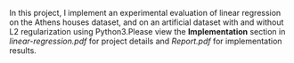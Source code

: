 In this project, I implement an experimental evaluation of linear regression on the
Athens houses dataset, and on an artificial dataset with and without L2 regularization using Python3.Please view the **Implementation** section in *linear-regression.pdf* for project details and *Report.pdf* for implementation results.
